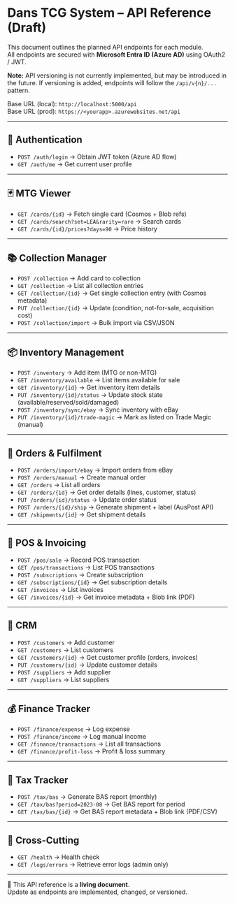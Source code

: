 # Dans TCG System – API Reference (Draft)


This document outlines the planned API endpoints for each module.  
All endpoints are secured with **Microsoft Entra ID (Azure AD)** using OAuth2 / JWT.

**Note:** API versioning is not currently implemented, but may be introduced in the future. If versioning is added, endpoints will follow the `/api/v{n}/...` pattern.

Base URL (local): `http://localhost:5000/api`  
Base URL (prod): `https://<yourapp>.azurewebsites.net/api`

---

## 🔐 Authentication
- `POST /auth/login` → Obtain JWT token (Azure AD flow)
- `GET /auth/me` → Get current user profile

---

## 🃏 MTG Viewer
- `GET /cards/{id}` → Fetch single card (Cosmos + Blob refs)
- `GET /cards/search?set=LEA&rarity=rare` → Search cards
- `GET /cards/{id}/prices?days=90` → Price history

---

## 📚 Collection Manager
- `POST /collection` → Add card to collection
- `GET /collection` → List all collection entries
- `GET /collection/{id}` → Get single collection entry (with Cosmos metadata)
- `PUT /collection/{id}` → Update (condition, not-for-sale, acquisition cost)
- `POST /collection/import` → Bulk import via CSV/JSON

---

## 📦 Inventory Management
- `POST /inventory` → Add item (MTG or non-MTG)
- `GET /inventory/available` → List items available for sale
- `GET /inventory/{id}` → Get inventory item details
- `PUT /inventory/{id}/status` → Update stock state (available/reserved/sold/damaged)
- `POST /inventory/sync/ebay` → Sync inventory with eBay
- `PUT /inventory/{id}/trade-magic` → Mark as listed on Trade Magic (manual)

---

## 🛒 Orders & Fulfilment
- `POST /orders/import/ebay` → Import orders from eBay
- `POST /orders/manual` → Create manual order
- `GET /orders` → List all orders
- `GET /orders/{id}` → Get order details (lines, customer, status)
- `PUT /orders/{id}/status` → Update order status
- `POST /orders/{id}/ship` → Generate shipment + label (AusPost API)
- `GET /shipments/{id}` → Get shipment details

---

## 🧾 POS & Invoicing
- `POST /pos/sale` → Record POS transaction
- `GET /pos/transactions` → List POS transactions
- `POST /subscriptions` → Create subscription
- `GET /subscriptions/{id}` → Get subscription details
- `GET /invoices` → List invoices
- `GET /invoices/{id}` → Get invoice metadata + Blob link (PDF)

---

## 👥 CRM
- `POST /customers` → Add customer
- `GET /customers` → List customers
- `GET /customers/{id}` → Get customer profile (orders, invoices)
- `PUT /customers/{id}` → Update customer details
- `POST /suppliers` → Add supplier
- `GET /suppliers` → List suppliers

---

## 💰 Finance Tracker
- `POST /finance/expense` → Log expense
- `POST /finance/income` → Log manual income
- `GET /finance/transactions` → List all transactions
- `GET /finance/profit-loss` → Profit & loss summary

---

## 🧾 Tax Tracker
- `POST /tax/bas` → Generate BAS report (monthly)
- `GET /tax/bas?period=2023-08` → Get BAS report for period
- `GET /tax/bas/{id}` → Get BAS report metadata + Blob link (PDF/CSV)

---

## 📌 Cross-Cutting
- `GET /health` → Health check
- `GET /logs/errors` → Retrieve error logs (admin only)

---

📖 This API reference is a **living document**.  
Update as endpoints are implemented, changed, or versioned.
